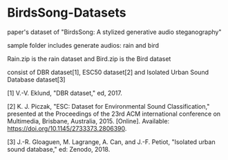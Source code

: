# BirdsSong-Datasets
paper's dataset of "BirdsSong: A stylized generative audio steganography"

sample folder includes generate audios: rain and bird 

Rain.zip is the rain dataset and Bird.zip is the Bird dataset

consist of DBR dataset[1], ESC50 dataset[2] and Isolated Urban Sound Database dataset[3]

[1] V.-V. Eklund, "DBR dataset," ed, 2017.

[2] K. J. Piczak, "ESC: Dataset for Environmental Sound Classification," presented at the Proceedings of the 23rd ACM international conference on Multimedia, Brisbane, Australia, 2015. [Online]. Available: https://doi.org/10.1145/2733373.2806390.

[3] J.-R. Gloaguen, M. Lagrange, A. Can, and J.-F. Petiot, "Isolated urban sound database," ed: Zenodo, 2018.
